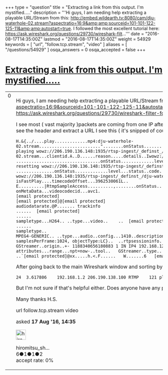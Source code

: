 +++
type = "question"
title = "Extracting a link from this output. I&#x27;m mystified....."
description = '''Hi guys, I am needing help extracting a playable URL/Stream from this: http://embed.wildearth.tv:8080/cam/dju-waterhole-02.stream?aspectratio=16:9&amp;amp;sourceid=101-101-122-125-11&amp;amp;autostart=true. I followed the most excellent tutorial here: https://ask.wireshark.org/questions/29730/wireshark-filt...'''
date = "2016-08-17T14:35:00Z"
lastmod = "2016-08-17T14:35:00Z"
weight = 54929
keywords = [ "url", "follow.tcp.stream", "video" ]
aliases = [ "/questions/54929" ]
osqa_answers = 0
osqa_accepted = false
+++

<div class="headNormal">

# [Extracting a link from this output. I'm mystified.....](/questions/54929/extracting-a-link-from-this-output-im-mystified)

</div>

<div id="main-body">

<div id="askform">

<table id="question-table" style="width:100%;"><colgroup><col style="width: 50%" /><col style="width: 50%" /></colgroup><tbody><tr class="odd"><td style="width: 30px; vertical-align: top"><div class="vote-buttons"><div id="post-54929-score" class="post-score" title="current number of votes">0</div><div id="favorite-count" class="favorite-count"></div></div></td><td><div id="item-right"><div class="question-body"><p>Hi guys, I am needing help extracting a playable URL/Stream from this: <a href="http://embed.wildearth.tv:8080/cam/dju-waterhole-02.stream?aspectratio=16:9&amp;sourceid=101-101-122-125-11&amp;autostart=true">http://embed.wildearth.tv:8080/cam/dju-waterhole-02.stream?aspectratio=16:9&amp;sourceid=101-101-122-125-11&amp;autostart=true</a>. I followed the most excellent tutorial here: <a href="https://ask.wireshark.org/questions/29730/wireshark-filter-for-finding-url-of-live-stream-video">https://ask.wireshark.org/questions/29730/wireshark-filter-for-finding-url-of-live-stream-video</a> and ran into a big dead end.</p><p>I see most ( vast majority )packets are coming from one IP after I sorted based on packets. When I look at Conversations -&gt; TCP, to try to see the header and extract a URL I see this ( it's snipped of course ).</p><pre><code>H.&amp;{../....play.............mp4:dju-waterhole-02.stream........................&quot;........onStatus.............level...status..code...NetStream.Play.Stop..description..ZStopped playing wowz://206.190.136.148:1935/rtsp-ingest/_definst_/dju-waterhole-02.stream...clientid.A..D......reason.....details..Iwowz://206.190.136.148:1935/rtsp-ingest/_definst_/dju-waterhole-02.stream..  .................................onStatus.............level...status..code...NetStream.Play.Reset..description..`Playing and resetting wowz://206.190.136.148:1935/rtsp-ingest/_definst_/dju-waterhole-02.stream...clientid.A..D......  ...............onStatus.............level...status..code...NetStream.Play.Start..description..ZStarted playing wowz://206.190.136.148:1935/rtsp-ingest/_definst_/dju-waterhole-02.stream...clientid.A..D.....
isFastPlay....timecodeOffset...3962530061L..    E..........|RtmpSampleAccess..........,........onStatus...code...NetStream.Data.Start.. ............. ....E.........
onMetaData...videocodecid...avc1.
[email protected]
[email protected]@[email protected]
audiodatarate.@P....... trackinfo
......  [email protected]
......
sampletype...H264.. ..type...video..    ..  [email protected]@.......language...eng..sampledescription
......
sampletype..
MPEG4-GENERIC.. ..type...audio..config...1410..description..W{AACFrame: codec:AAC, channels:2, frequency:16000, samplesPerFrame:1024, objectType:LC}..  ..rtpsessioninfo...information...rtsp-server..name...Session streamed with GStreamer..origin..+- 1188340656180883 1 IN IP4 192.168.123.252..timing...0 0..protocolversion...0.
attributes...range...npt=now-..tool..   GStreamer..type..   broadcast.. ..  ..  ......&amp; ..........M.)....gM.)..
..`[email protected]@xx.....h.&lt;.F......   W.......6   [email protected]</code></pre><p>After going back to the main Wireshark window and sorting by RTMP, I did discover this...</p><pre><code>24  3.617806    192.168.1.2 206.190.138.100 RTMP    121 play(&#39;mp4:dju-waterhole-02.stream&#39;)</code></pre><p>But I'm not sure if that's helpful either. Does anyone have any pointers to send me in the right direction?</p><p>Many thanks H.S.</p></div><div id="question-tags" class="tags-container tags">url follow.tcp.stream video</div><div id="question-controls" class="post-controls"></div><div class="post-update-info-container"><div class="post-update-info post-update-info-user"><p>asked <strong>17 Aug '16, 14:35</strong></p><img src="https://secure.gravatar.com/avatar/0722deaee4f613f726a8a186c776b229?s=32&amp;d=identicon&amp;r=g" class="gravatar" width="32" height="32" alt="hiromitsu_shinaka&#39;s gravatar image" /><p>hiromitsu_sh...<br />
<span class="score" title="6 reputation points">6</span><span title="1 badges"><span class="badge1">●</span><span class="badgecount">1</span></span><span title="1 badges"><span class="silver">●</span><span class="badgecount">1</span></span><span title="2 badges"><span class="bronze">●</span><span class="badgecount">2</span></span><br />
<span class="accept_rate" title="Rate of the user&#39;s accepted answers">accept rate:</span> <span title="hiromitsu_shinaka has no accepted answers">0%</span></p></div></div><div id="comments-container-54929" class="comments-container"></div><div id="comment-tools-54929" class="comment-tools"></div><div class="clear"></div><div id="comment-54929-form-container" class="comment-form-container"></div><div class="clear"></div></div></td></tr></tbody></table>

</div>

</div>

